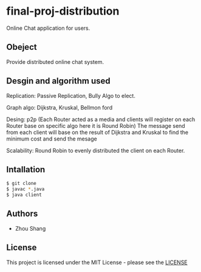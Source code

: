 # final-proj-distribution

Online Chat application for users.

## Obeject

Provide distributed online chat system.


## Desgin and algorithm used

Replication: Passive Replication, Bully Algo to elect.

Graph algo: Dijkstra, Kruskal, Bellmon ford

Desing: p2p (Each Router acted as a media and clients will register on each Router base on specific algo here it is Round Robin) The message send from each client will base on the result of Dijkstra and Kruskal to find the minimum cost and send the mesage

Scalability: Round Robin to evenly distributed the client on each Router.


## Intallation
```sh
$ git clone 
$ javac *.java
$ java client
```

## Authors
-  Zhou Shang

## License
This project is licensed under the MIT License - please see the [LICENSE](LICENSE)
